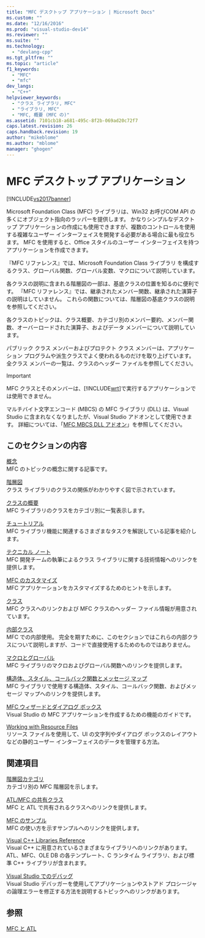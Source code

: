 ```yaml
---
title: "MFC デスクトップ アプリケーション | Microsoft Docs"
ms.custom: ""
ms.date: "12/16/2016"
ms.prod: "visual-studio-dev14"
ms.reviewer: ""
ms.suite: ""
ms.technology: 
  - "devlang-cpp"
ms.tgt_pltfrm: ""
ms.topic: "article"
f1_keywords: 
  - "MFC"
  - "mfc"
dev_langs: 
  - "C++"
helpviewer_keywords: 
  - "クラス ライブラリ, MFC"
  - "ライブラリ, MFC"
  - "MFC, 概要 (MFC の)"
ms.assetid: 7101cb18-a681-495c-8f2b-069ad20c72f7
caps.latest.revision: 26
caps.handback.revision: 19
author: "mikeblome"
ms.author: "mblome"
manager: "ghogen"
---
```

# MFC デスクトップ アプリケーション
[!INCLUDE[vs2017banner](../assembler/inline/includes/vs2017banner.md)]

Microsoft Foundation Class \(MFC\) ライブラリは、Win32 お呼びCOM API の多くにオブジェクト指向のラッパーを提供します。  かなりシンプルなデスクトップ アプリケーションの作成にも使用できますが、複数のコントロールを使用する複雑なユーザー インターフェイスを開発する必要がある場合に最も役立ちます。  MFC を使用すると、Office スタイルのユーザー インターフェイスを持つアプリケーションを作成できます。  
  
 『MFC リファレンス』では、Microsoft Foundation Class ライブラリ を構成するクラス、グローバル関数、グローバル変数、マクロについて説明しています。  
  
 各クラスの説明に含まれる階層図の一部は、基底クラスの位置を知るのに便利です。  『MFC リファレンス』では、継承されたメンバー関数、継承された演算子の説明はしていません。  これらの関数については、階層図の基底クラスの説明を参照してください。  
  
 各クラスのトピックは、クラス概要、カテゴリ別のメンバー要約、メンバー関数、オーバーロードされた演算子、およびデータ メンバーについて説明しています。  
  
 パブリック クラス メンバーおよびプロテクト クラス メンバーは、アプリケーション プログラムや派生クラスでよく使われるものだけを取り上げています。  全クラス メンバーの一覧は、クラスのヘッダー ファイルを参照してください。  
  
> [!IMPORTANT]
>  MFC クラスとそのメンバーは、[!INCLUDE[wrt](../atl/reference/includes/wrt_md.md)]で実行するアプリケーションでは使用できません。  
>   
>  マルチバイト文字エンコード \(MBCS\) の MFC ライブラリ \(DLL\) は、Visual Studio に含まれなくなりましたが、Visual Studio アドオンとして使用できます。  詳細については、「[MFC MBCS DLL アドオン](../mfc/mfc-mbcs-dll-add-on.md)」を参照してください。  
  
## このセクションの内容  
 [概念](../mfc/mfc-concepts.md)  
 MFC のトピックの概念に関する記事です。  
  
 [階層図](../mfc/hierarchy-chart.md)  
 クラス ライブラリのクラスの関係がわかりやすく図で示されています。  
  
 [クラスの概要](../mfc/class-library-overview.md)  
 MFC ライブラリのクラスをカテゴリ別に一覧表示します。  
  
 [チュートリアル](../mfc/walkthroughs-mfc.md)  
 MFC ライブラリ機能に関連するさまざまなタスクを解説している記事を紹介します。  
  
 [テクニカル ノート](../mfc/mfc-technical-notes.md)  
 MFC 開発チームの執筆によるクラス ライブラリに関する技術情報へのリンクを提供します。  
  
 [MFC のカスタマイズ](../mfc/customization-for-mfc.md)  
 MFC アプリケーションをカスタマイズするためのヒントを示します。  
  
 [クラス](../Topic/MFC%20Classes.md)  
 MFC クラスへのリンクおよび MFC クラスのヘッダー ファイル情報が用意されています。  
  
 [内部クラス](../mfc/reference/internal-classes.md)  
 MFC での内部使用。  完全を期すために、このセクションではこれらの内部クラスについて説明しますが、コードで直接使用するためのものではありません。  
  
 [マクロとグローバル](../mfc/reference/mfc-macros-and-globals.md)  
 MFC ライブラリのマクロおよびグローバル関数へのリンクを提供します。  
  
 [構造体、スタイル、コールバック関数とメッセージ マップ](../mfc/reference/structures-styles-callbacks-and-message-maps.md)  
 MFC ライブラリで使用する構造体、スタイル、コールバック関数、およびメッセージ マップへのリンクを提供します。  
  
 [MFC ウィザードとダイアログ ボックス](../mfc/reference/mfc-wizards-and-dialog-boxes.md)  
 Visual Studio の MFC アプリケーションを作成するための機能のガイドです。  
  
 [Working with Resource Files](../mfc/working-with-resource-files.md)  
 リソース ファイルを使用して、UI の文字列やダイアログ ボックスのレイアウトなどの静的ユーザー インターフェイスのデータを管理する方法。  
  
## 関連項目  
 [階層図カテゴリ](../Topic/Hierarchy%20Chart%20Categories.md)  
 カテゴリ別の MFC 階層図を示します。  
  
 [ATL\/MFC の共有クラス](../atl-mfc-shared/atl-mfc-shared-classes.md)  
 MFC と ATL で共有されるクラスへのリンクを提供します。  
  
 [MFC のサンプル](../top/visual-cpp-samples.md)  
 MFC の使い方を示すサンプルへのリンクを提供します。  
  
 [Visual C\+\+ Libraries Reference](http://msdn.microsoft.com/ja-jp/fec23c40-10c0-4857-9cdc-33a3b99b30ae)  
 Visual C\+\+ に用意されているさまざまなライブラリへのリンクがあります。ATL、MFC、OLE DB の各テンプレート、C ランタイム ライブラリ、および標準 C\+\+ ライブラリが含まれます。  
  
 [Visual Studio でのデバッグ](../Topic/Debugging%20in%20Visual%20Studio.md)  
 Visual Studio デバッガーを使用してアプリケーションやストアド プロシージャの論理エラーを修正する方法を説明するトピックへのリンクがあります。  
  
## 参照  
 [MFC と ATL](../mfc/mfc-and-atl.md)